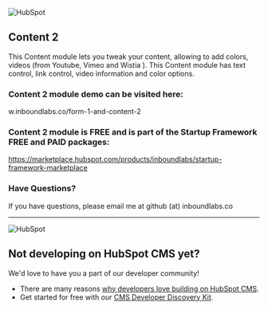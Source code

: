![HubSpot](https://cdn2.hubspot.net/hubfs/327485/HubSpot%20Wordmark%20-%20Full%20Color.png "HubSpot")
## Content 2

This Content module lets you tweak your content, allowing to add colors, videos (from Youtube, Vimeo and Wistia ).  This Content module has text control, link control, video information and color options.

### Content 2 module demo can be visited here:

w.inboundlabs.co/form-1-and-content-2

### Content 2 module is FREE and is part of the Startup Framework FREE and PAID packages:

https://marketplace.hubspot.com/products/inboundlabs/startup-framework-marketplace

### Have Questions?

If you have questions, please email me at github (at) inboundlabs.co


---

![HubSpot](https://cdn2.hubspot.net/hubfs/327485/HubSpot%20Wordmark%20-%20Full%20Color.png "HubSpot")
## Not developing on HubSpot CMS yet?
We'd love to have you a part of our developer community!
  -  There are many reasons [why developers love building on HubSpot CMS](https://designers.hubspot.com/web-developers-love-hubspot-cms "Why develop on HubSpot CMS?").
  -  Get started for free with our [CMS Developer Discovery Kit](https://designers.hubspot.com/discoverykit "Get started building on HubSpot for free!"). 
